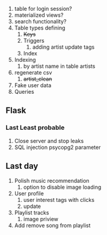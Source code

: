 1. table for login session?
2. materialized views?
3. search functionality?
4. Table types defining
   1. <del> Keys </del>
   2. Triggers
      1. adding artist update tags
   3. Index
5. Indexing
   1. by artist name in table artists
6. regenerate csv 
   1. <del> artist_clean </del>
7. Fake user data
8. Queries

## Flask



### Last Least probable

1. Close server and stop leaks
2. SQL injection psycopg2 parameter

## Last day

1. Polish music recommendation
   1. option to disable image loading
2. User profile
   1. user interest tags with clicks
   2. update
3. Playlist tracks
   1. image priview
4. Add remove song from playlist
